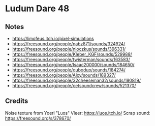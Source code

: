 # Ludum Dare 48

## Notes

 - https://limofeus.itch.io/pixel-simulations
 - https://freesound.org/people/nabz871/sounds/324924/
 - https://freesound.org/people/nioczkus/sounds/396331/
 - https://freesound.org/people/Kleber_KGF/sounds/529988/
 - https://freesound.org/people/twisterman/sounds/163583/
 - https://freesound.org/people/Isaac200000/sounds/184650/
 - https://freesound.org/people/qubodup/sounds/184274/
 - https://freesound.org/people/Alxy/sounds/189327/
 - https://freesound.org/people/32cheeseman32/sounds/180819/
 - https://freesound.org/people/cetsoundcrew/sounds/521370/

## Credits

Noise texture from Yoeri "Luos" Vleer: https://luos.itch.io/
Scrap sound: https://freesound.org/s/378670/
